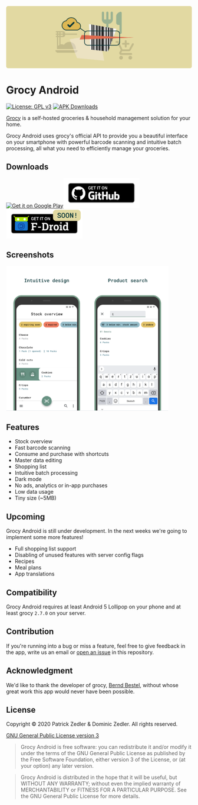 <img src="assets/header.png" />

# Grocy Android

[![License: GPL v3](https://img.shields.io/badge/License-GPLv3-blue.svg)](https://www.gnu.org/licenses/gpl-3.0)  [![APK Downloads](https://img.shields.io/github/downloads/patzly/grocy-android/total.svg?label=APK%20Downloads)](https://github.com/patzly/grocy-android/releases)

[Grocy](https://grocy.info/) is a self-hosted groceries & household management solution for your home.

Grocy Android uses grocy's official API to provide you a beautiful interface on your smartphone with powerful barcode scanning and intuitive batch processing, all what you need to efficiently manage your groceries.

## Downloads

<a href='https://play.google.com/store/apps/details?id=xyz.zedler.patrick.grocy'><img alt='Get it on Google Play' height="80" src='https://play.google.com/intl/en_us/badges/static/images/badges/en_badge_web_generic.png'/></a><a href='https://github.com/patzly/grocy-android/releases'><img alt='Get it on GitHub' height="80" src='assets/badge_github.png'/></a><a href='#'><img alt='Get it on F-Droid' height="80" src='assets/badge_fdroid.png'/></a>

## Screenshots

<a href="#"><img src="assets/screen1.png" width="220px"/></a><a href="#"><img src="assets/screen2.png" width="220px"/></a>

## Features

* Stock overview
* Fast barcode scanning
* Consume and purchase with shortcuts
* Master data editing
* Shopping list
* Intuitive batch processing
* Dark mode
* No ads, analytics or in-app purchases
* Low data usage
* Tiny size (~5MB)

## Upcoming

Grocy Android is still under development. In the next weeks we're going to implement some more features!

* Full shopping list support
* Disabling of unused features with server config flags
* Recipes
* Meal plans
* App translations

## Compatibility

Grocy Android requires at least Android 5 Lollipop on your phone and at least grocy `2.7.0` on your server.

## Contribution

If you're running into a bug or miss a feature, feel free to give feedback in the app, write us an email or [open an issue](https://github.com/patzly/grocy-android/issues/new) in this repository.

## Acknowledgment

We'd like to thank the developer of grocy, [Bernd Bestel](https://berrnd.de/), without whose great work this app would never have been possible.

## License

Copyright &copy; 2020 Patrick Zedler & Dominic Zedler. All rights reserved.

[GNU General Public License version 3](https://www.gnu.org/licenses/gpl.txt)

> Grocy Android is free software: you can redistribute it and/or modify it under the terms of the GNU General Public License as published by the Free Software Foundation, either version 3 of the License, or (at your option) any later version.

> Grocy Android is distributed in the hope that it will be useful, but WITHOUT ANY WARRANTY; without even the implied warranty of MERCHANTABILITY or FITNESS FOR A PARTICULAR PURPOSE. See the GNU General Public License for more details.
